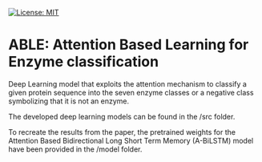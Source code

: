 [![License: MIT](https://img.shields.io/badge/License-MIT-yellow.svg)](https://opensource.org/licenses/MIT)

# ABLE: Attention Based Learning for Enzyme classification

Deep Learning model that exploits the attention mechanism to classify a given protein sequence into the seven enzyme classes or a negative class symbolizing that it is not an enzyme.

The developed deep learning models can be found in the /src folder. 

To recreate the results from the paper, the pretrained weights for the Attention Based Bidirectional Long Short Term Memory (A-BiLSTM) model have been provided in the /model folder. 
